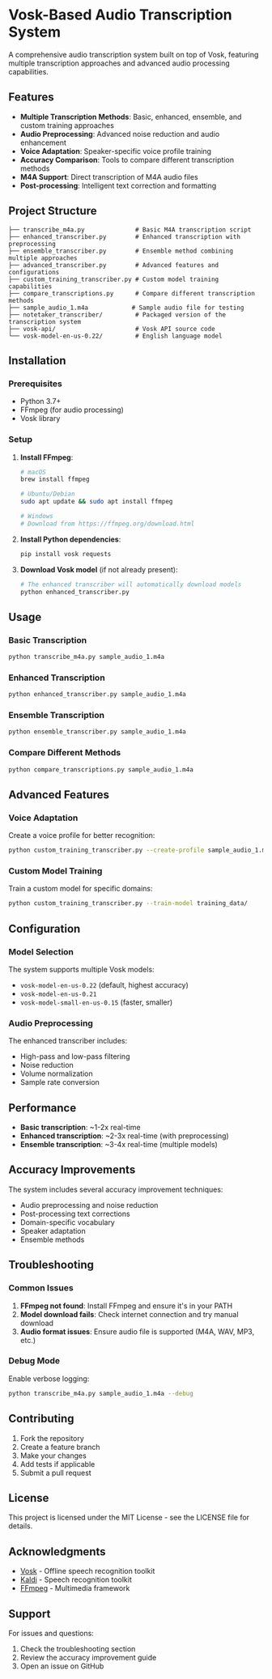 # Vosk-Based Audio Transcription System

A comprehensive audio transcription system built on top of Vosk, featuring multiple transcription approaches and advanced audio processing capabilities.

## Features

- **Multiple Transcription Methods**: Basic, enhanced, ensemble, and custom training approaches
- **Audio Preprocessing**: Advanced noise reduction and audio enhancement
- **Voice Adaptation**: Speaker-specific voice profile training
- **Accuracy Comparison**: Tools to compare different transcription methods
- **M4A Support**: Direct transcription of M4A audio files
- **Post-processing**: Intelligent text correction and formatting

## Project Structure

```
├── transcribe_m4a.py              # Basic M4A transcription script
├── enhanced_transcriber.py        # Enhanced transcription with preprocessing
├── ensemble_transcriber.py        # Ensemble method combining multiple approaches
├── advanced_transcriber.py        # Advanced features and configurations
├── custom_training_transcriber.py # Custom model training capabilities
├── compare_transcriptions.py      # Compare different transcription methods
├── sample_audio_1.m4a            # Sample audio file for testing
├── notetaker_transcriber/         # Packaged version of the transcription system
├── vosk-api/                      # Vosk API source code
└── vosk-model-en-us-0.22/         # English language model
```

## Installation

### Prerequisites

- Python 3.7+
- FFmpeg (for audio processing)
- Vosk library

### Setup

1. **Install FFmpeg**:
   ```bash
   # macOS
   brew install ffmpeg
   
   # Ubuntu/Debian
   sudo apt update && sudo apt install ffmpeg
   
   # Windows
   # Download from https://ffmpeg.org/download.html
   ```

2. **Install Python dependencies**:
   ```bash
   pip install vosk requests
   ```

3. **Download Vosk model** (if not already present):
   ```bash
   # The enhanced transcriber will automatically download models
   python enhanced_transcriber.py
   ```

## Usage

### Basic Transcription

```bash
python transcribe_m4a.py sample_audio_1.m4a
```

### Enhanced Transcription

```bash
python enhanced_transcriber.py sample_audio_1.m4a
```

### Ensemble Transcription

```bash
python ensemble_transcriber.py sample_audio_1.m4a
```

### Compare Different Methods

```bash
python compare_transcriptions.py sample_audio_1.m4a
```

## Advanced Features

### Voice Adaptation

Create a voice profile for better recognition:

```bash
python custom_training_transcriber.py --create-profile sample_audio_1.m4a
```

### Custom Model Training

Train a custom model for specific domains:

```bash
python custom_training_transcriber.py --train-model training_data/
```

## Configuration

### Model Selection

The system supports multiple Vosk models:
- `vosk-model-en-us-0.22` (default, highest accuracy)
- `vosk-model-en-us-0.21`
- `vosk-model-small-en-us-0.15` (faster, smaller)

### Audio Preprocessing

The enhanced transcriber includes:
- High-pass and low-pass filtering
- Noise reduction
- Volume normalization
- Sample rate conversion

## Performance

- **Basic transcription**: ~1-2x real-time
- **Enhanced transcription**: ~2-3x real-time (with preprocessing)
- **Ensemble transcription**: ~3-4x real-time (multiple models)

## Accuracy Improvements

The system includes several accuracy improvement techniques:
- Audio preprocessing and noise reduction
- Post-processing text corrections
- Domain-specific vocabulary
- Speaker adaptation
- Ensemble methods

## Troubleshooting

### Common Issues

1. **FFmpeg not found**: Install FFmpeg and ensure it's in your PATH
2. **Model download fails**: Check internet connection and try manual download
3. **Audio format issues**: Ensure audio file is supported (M4A, WAV, MP3, etc.)

### Debug Mode

Enable verbose logging:
```bash
python transcribe_m4a.py sample_audio_1.m4a --debug
```

## Contributing

1. Fork the repository
2. Create a feature branch
3. Make your changes
4. Add tests if applicable
5. Submit a pull request

## License

This project is licensed under the MIT License - see the LICENSE file for details.

## Acknowledgments

- [Vosk](https://alphacephei.com/vosk/) - Offline speech recognition toolkit
- [Kaldi](https://kaldi-asr.org/) - Speech recognition toolkit
- [FFmpeg](https://ffmpeg.org/) - Multimedia framework

## Support

For issues and questions:
1. Check the troubleshooting section
2. Review the accuracy improvement guide
3. Open an issue on GitHub 